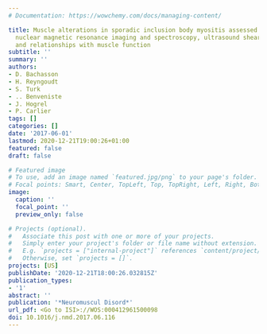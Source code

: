 ```yaml
---
# Documentation: https://wowchemy.com/docs/managing-content/

title: Muscle alterations in sporadic inclusion body myositis assessed using quantitative
  nuclear magnetic resonance imaging and spectroscopy, ultrasound shear-wave elastography,
  and relationships with muscle function
subtitle: ''
summary: ''
authors:
- D. Bachasson
- H. Reyngoudt
- S. Turk
- .. Benveniste
- J. Hogrel
- P. Carlier
tags: []
categories: []
date: '2017-06-01'
lastmod: 2020-12-21T19:00:26+01:00
featured: false
draft: false

# Featured image
# To use, add an image named `featured.jpg/png` to your page's folder.
# Focal points: Smart, Center, TopLeft, Top, TopRight, Left, Right, BottomLeft, Bottom, BottomRight.
image:
  caption: ''
  focal_point: ''
  preview_only: false

# Projects (optional).
#   Associate this post with one or more of your projects.
#   Simply enter your project's folder or file name without extension.
#   E.g. `projects = ["internal-project"]` references `content/project/deep-learning/index.md`.
#   Otherwise, set `projects = []`.
projects: [US]
publishDate: '2020-12-21T18:00:26.032815Z'
publication_types:
- '1'
abstract: ''
publication: '*Neuromuscul Disord*'
url_pdf: <Go to ISI>://WOS:000412961500098
doi: 10.1016/j.nmd.2017.06.116
---
```

